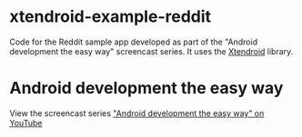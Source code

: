 # xtendroid-example-reddit

Code for the Reddit sample app developed as part of the "Android development the easy way" screencast series. It uses the [Xtendroid][] library.

# Android development the easy way

View the screencast series ["Android development the easy way" on YouTube][youtube]


   [youtube]: https://www.youtube.com/playlist?list=PL1p1GmYZR_YMQCE8xk54jl-CxKU2h-VAF
   [xtendroid]: https://github.com/tobykurien/xtendroid
